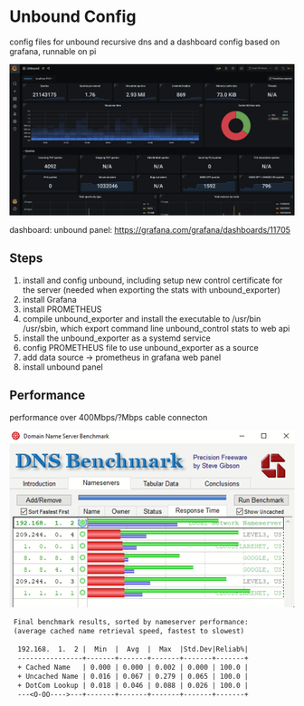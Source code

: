 # Unbound Config

config files for unbound recursive dns and a dashboard config based on grafana, runnable on pi

![screenshot](screenshot.png)

dashboard: unbound panel: https://grafana.com/grafana/dashboards/11705

## Steps

1. install and config unbound, including setup new control certificate for the server (needed when exporting the stats with unbound_exporter)
2. install Grafana
3. install PROMETHEUS
4. compile unbound_exporter and install the executable to /usr/bin /usr/sbin, which export command line unbound_control stats to web api
5. install the unbound_exporter as a systemd service
6. config PROMETHEUS file to use unbound_exporter as a source
7. add data source -> prometheus in grafana web panel
8. install unbound panel


## Performance

performance over 400Mbps/?Mbps cable connecton

![performance](performance.png)

```
 Final benchmark results, sorted by nameserver performance:
 (average cached name retrieval speed, fastest to slowest)

  192.168.  1.  2 |  Min  |  Avg  |  Max  |Std.Dev|Reliab%|
  ----------------+-------+-------+-------+-------+-------+
  + Cached Name   | 0.000 | 0.000 | 0.002 | 0.000 | 100.0 |
  + Uncached Name | 0.016 | 0.067 | 0.279 | 0.065 | 100.0 |
  + DotCom Lookup | 0.018 | 0.046 | 0.088 | 0.026 | 100.0 |
  ---<O-OO---->---+-------+-------+-------+-------+-------+
```